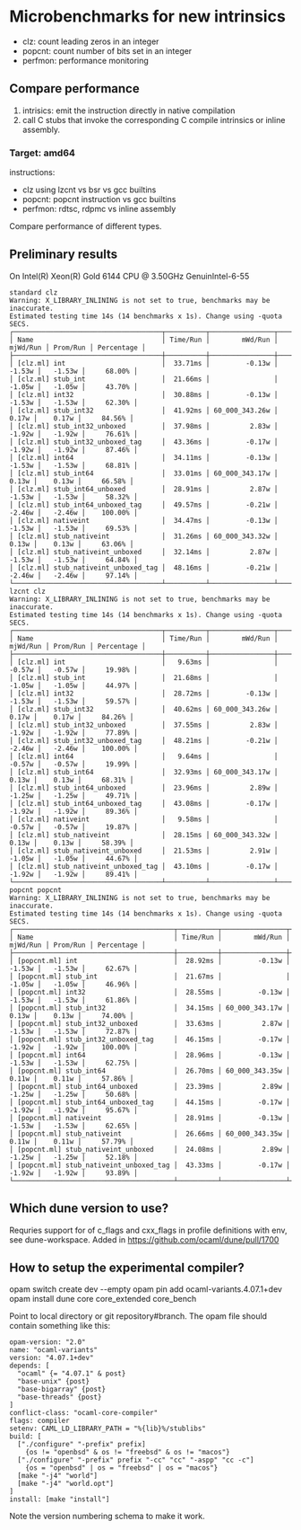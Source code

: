 # Microbenchmarks for new intrinsics

- clz: count leading zeros in an integer
- popcnt: count number of bits set in an integer
- perfmon: performance monitoring

## Compare performance
1) intrisics: emit the instruction directly in native compilation
2) call C stubs that invoke the
corresponding C compile intrinsics or inline assembly.

### Target: amd64
instructions:
- clz using lzcnt vs bsr vs gcc builtins
- popcnt: popcnt instruction vs gcc builtins
- perfmon: rdtsc, rdpmc vs inline assembly

Compare performance of different types.

## Preliminary results

On Intel(R) Xeon(R) Gold 6144 CPU @ 3.50GHz
GenuinIntel-6-55
```
standard clz
Warning: X_LIBRARY_INLINING is not set to true, benchmarks may be inaccurate.
Estimated testing time 14s (14 benchmarks x 1s). Change using -quota SECS.
┌─────────────────────────────────────┬──────────┬────────────────┬──────────┬──────────┬────────────┐
│ Name                                │ Time/Run │        mWd/Run │ mjWd/Run │ Prom/Run │ Percentage │
├─────────────────────────────────────┼──────────┼────────────────┼──────────┼──────────┼────────────┤
│ [clz.ml] int                        │  33.71ms │         -0.13w │   -1.53w │   -1.53w │     68.00% │
│ [clz.ml] stub_int                   │  21.66ms │                │   -1.05w │   -1.05w │     43.70% │
│ [clz.ml] int32                      │  30.88ms │         -0.13w │   -1.53w │   -1.53w │     62.30% │
│ [clz.ml] stub_int32                 │  41.92ms │ 60_000_343.26w │    0.17w │    0.17w │     84.56% │
│ [clz.ml] stub_int32_unboxed         │  37.98ms │          2.83w │   -1.92w │   -1.92w │     76.61% │
│ [clz.ml] stub_int32_unboxed_tag     │  43.36ms │         -0.17w │   -1.92w │   -1.92w │     87.46% │
│ [clz.ml] int64                      │  34.11ms │         -0.13w │   -1.53w │   -1.53w │     68.81% │
│ [clz.ml] stub_int64                 │  33.01ms │ 60_000_343.17w │    0.13w │    0.13w │     66.58% │
│ [clz.ml] stub_int64_unboxed         │  28.91ms │          2.87w │   -1.53w │   -1.53w │     58.32% │
│ [clz.ml] stub_int64_unboxed_tag     │  49.57ms │         -0.21w │   -2.46w │   -2.46w │    100.00% │
│ [clz.ml] nativeint                  │  34.47ms │         -0.13w │   -1.53w │   -1.53w │     69.53% │
│ [clz.ml] stub_nativeint             │  31.26ms │ 60_000_343.32w │    0.13w │    0.13w │     63.06% │
│ [clz.ml] stub_nativeint_unboxed     │  32.14ms │          2.87w │   -1.53w │   -1.53w │     64.84% │
│ [clz.ml] stub_nativeint_unboxed_tag │  48.16ms │         -0.21w │   -2.46w │   -2.46w │     97.14% │
└─────────────────────────────────────┴──────────┴────────────────┴──────────┴──────────┴────────────┘
lzcnt clz
Warning: X_LIBRARY_INLINING is not set to true, benchmarks may be inaccurate.
Estimated testing time 14s (14 benchmarks x 1s). Change using -quota SECS.
┌─────────────────────────────────────┬──────────┬────────────────┬──────────┬──────────┬────────────┐
│ Name                                │ Time/Run │        mWd/Run │ mjWd/Run │ Prom/Run │ Percentage │
├─────────────────────────────────────┼──────────┼────────────────┼──────────┼──────────┼────────────┤
│ [clz.ml] int                        │   9.63ms │                │   -0.57w │   -0.57w │     19.98% │
│ [clz.ml] stub_int                   │  21.68ms │                │   -1.05w │   -1.05w │     44.97% │
│ [clz.ml] int32                      │  28.72ms │         -0.13w │   -1.53w │   -1.53w │     59.57% │
│ [clz.ml] stub_int32                 │  40.62ms │ 60_000_343.26w │    0.17w │    0.17w │     84.26% │
│ [clz.ml] stub_int32_unboxed         │  37.55ms │          2.83w │   -1.92w │   -1.92w │     77.89% │
│ [clz.ml] stub_int32_unboxed_tag     │  48.21ms │         -0.21w │   -2.46w │   -2.46w │    100.00% │
│ [clz.ml] int64                      │   9.64ms │                │   -0.57w │   -0.57w │     19.99% │
│ [clz.ml] stub_int64                 │  32.93ms │ 60_000_343.17w │    0.13w │    0.13w │     68.31% │
│ [clz.ml] stub_int64_unboxed         │  23.96ms │          2.89w │   -1.25w │   -1.25w │     49.71% │
│ [clz.ml] stub_int64_unboxed_tag     │  43.08ms │         -0.17w │   -1.92w │   -1.92w │     89.36% │
│ [clz.ml] nativeint                  │   9.58ms │                │   -0.57w │   -0.57w │     19.87% │
│ [clz.ml] stub_nativeint             │  28.15ms │ 60_000_343.32w │    0.13w │    0.13w │     58.39% │
│ [clz.ml] stub_nativeint_unboxed     │  21.53ms │          2.91w │   -1.05w │   -1.05w │     44.67% │
│ [clz.ml] stub_nativeint_unboxed_tag │  43.10ms │         -0.17w │   -1.92w │   -1.92w │     89.41% │
└─────────────────────────────────────┴──────────┴────────────────┴──────────┴──────────┴────────────┘
popcnt popcnt
Warning: X_LIBRARY_INLINING is not set to true, benchmarks may be inaccurate.
Estimated testing time 14s (14 benchmarks x 1s). Change using -quota SECS.
┌────────────────────────────────────────┬──────────┬────────────────┬──────────┬──────────┬────────────┐
│ Name                                   │ Time/Run │        mWd/Run │ mjWd/Run │ Prom/Run │ Percentage │
├────────────────────────────────────────┼──────────┼────────────────┼──────────┼──────────┼────────────┤
│ [popcnt.ml] int                        │  28.92ms │         -0.13w │   -1.53w │   -1.53w │     62.67% │
│ [popcnt.ml] stub_int                   │  21.67ms │                │   -1.05w │   -1.05w │     46.96% │
│ [popcnt.ml] int32                      │  28.55ms │         -0.13w │   -1.53w │   -1.53w │     61.86% │
│ [popcnt.ml] stub_int32                 │  34.15ms │ 60_000_343.17w │    0.13w │    0.13w │     74.00% │
│ [popcnt.ml] stub_int32_unboxed         │  33.63ms │          2.87w │   -1.53w │   -1.53w │     72.87% │
│ [popcnt.ml] stub_int32_unboxed_tag     │  46.15ms │         -0.17w │   -1.92w │   -1.92w │    100.00% │
│ [popcnt.ml] int64                      │  28.96ms │         -0.13w │   -1.53w │   -1.53w │     62.75% │
│ [popcnt.ml] stub_int64                 │  26.70ms │ 60_000_343.35w │    0.11w │    0.11w │     57.86% │
│ [popcnt.ml] stub_int64_unboxed         │  23.39ms │          2.89w │   -1.25w │   -1.25w │     50.68% │
│ [popcnt.ml] stub_int64_unboxed_tag     │  44.15ms │         -0.17w │   -1.92w │   -1.92w │     95.67% │
│ [popcnt.ml] nativeint                  │  28.91ms │         -0.13w │   -1.53w │   -1.53w │     62.65% │
│ [popcnt.ml] stub_nativeint             │  26.66ms │ 60_000_343.35w │    0.11w │    0.11w │     57.79% │
│ [popcnt.ml] stub_nativeint_unboxed     │  24.08ms │          2.89w │   -1.25w │   -1.25w │     52.18% │
│ [popcnt.ml] stub_nativeint_unboxed_tag │  43.33ms │         -0.17w │   -1.92w │   -1.92w │     93.89% │
└────────────────────────────────────────┴──────────┴────────────────┴──────────┴──────────┴────────────┘

```


## Which dune version to use?

Requries support for of c_flags and cxx_flags in profile definitions
with env, see dune-workspace.
Added in https://github.com/ocaml/dune/pull/1700

## How to setup the experimental compiler?

opam switch create dev --empty
opam pin add ocaml-variants.4.07.1+dev <path-to-experimental-compiler>
opam install dune core core_extended core_bench

Point <path-to-experimental-compiler> to local directory or git repository#branch.
The opam file should contain something like this:

```
opam-version: "2.0"
name: "ocaml-variants"
version: "4.07.1+dev"
depends: [
  "ocaml" {= "4.07.1" & post}
  "base-unix" {post}
  "base-bigarray" {post}
  "base-threads" {post}
]
conflict-class: "ocaml-core-compiler"
flags: compiler
setenv: CAML_LD_LIBRARY_PATH = "%{lib}%/stublibs"
build: [
  ["./configure" "-prefix" prefix]
    {os != "openbsd" & os != "freebsd" & os != "macos"}
  ["./configure" "-prefix" prefix "-cc" "cc" "-aspp" "cc -c"]
    {os = "openbsd" | os = "freebsd" | os = "macos"}
  [make "-j4" "world"]
  [make "-j4" "world.opt"]
]
install: [make "install"]
```

Note the version numbering schema to make it work.
